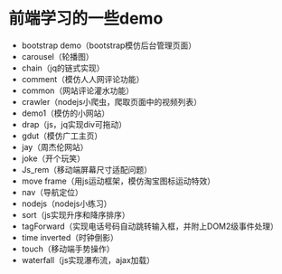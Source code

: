 # 前端学习的一些demo

- bootstrap demo（bootstrap模仿后台管理页面）
- carousel（轮播图）
- chain（jq的链式实现）
- comment（模仿人人网评论功能）
- common（网站评论灌水功能）
- crawler（nodejs小爬虫，爬取页面中的视频列表）
- demo1（模仿的小网站）
- drap（js，jq实现div可拖动）
- gdut（模仿广工主页）
- jay（周杰伦网站）
- joke（开个玩笑）
- Js_rem（移动端屏幕尺寸适配问题）
- move frame（用js运动框架，模仿淘宝图标运动特效）
- nav（导航定位）
- nodejs（nodejs小练习）
- sort（js实现升序和降序排序）
- tagForward（实现电话号码自动跳转输入框，并附上DOM2级事件处理）
- time inverted（时钟倒影）
- touch（移动端手势操作）
- waterfall（js实现瀑布流，ajax加载）